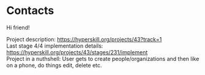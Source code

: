 # Contacts

Hi friend!

Project description: https://hyperskill.org/projects/43?track=1 <br />
Last stage 4/4 implementation details: https://hyperskill.org/projects/43/stages/231/implement <br />
Project in a nuthshell: User gets to create people/organizations and then like on a phone, do things edit, delete etc.


